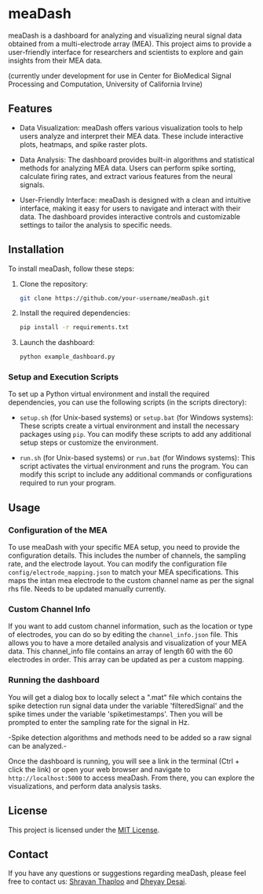 # meaDash

meaDash is a dashboard for analyzing and visualizing neural signal data obtained from a multi-electrode array (MEA). This project aims to provide a user-friendly interface for researchers and scientists to explore and gain insights from their MEA data.

(currently under development for use in Center for BioMedical Signal Processing and Computation, University of California Irvine)

## Features

- Data Visualization: meaDash offers various visualization tools to help users analyze and interpret their MEA data. These include interactive plots, heatmaps, and spike raster plots.

- Data Analysis: The dashboard provides built-in algorithms and statistical methods for analyzing MEA data. Users can perform spike sorting, calculate firing rates, and extract various features from the neural signals.

- User-Friendly Interface: meaDash is designed with a clean and intuitive interface, making it easy for users to navigate and interact with their data. The dashboard provides interactive controls and customizable settings to tailor the analysis to specific needs.

## Installation

To install meaDash, follow these steps:

1. Clone the repository:
    ```bash
    git clone https://github.com/your-username/meaDash.git
    ```

2. Install the required dependencies:
    ```bash
    pip install -r requirements.txt
    ```

3. Launch the dashboard:
    ```bash
    python example_dashboard.py
    ```

### Setup and Execution Scripts

To set up a Python virtual environment and install the required dependencies, you can use the following scripts (in the scripts directory):

- `setup.sh` (for Unix-based systems) or `setup.bat` (for Windows systems): These scripts create a virtual environment and install the necessary packages using `pip`. You can modify these scripts to add any additional setup steps or customize the environment.

- `run.sh` (for Unix-based systems) or `run.bat` (for Windows systems): This script activates the virtual environment and runs the program. You can modify this script to include any additional commands or configurations required to run your program.

## Usage

### Configuration of the MEA
To use meaDash with your specific MEA setup, you need to provide the configuration details. This includes the number of channels, the sampling rate, and the electrode layout. You can modify the configuration file `config/electrode_mapping.json` to match your MEA specifications. This maps the intan mea electrode to the custom channel name as per the signal rhs file. Needs to be updated manually currently.

### Custom Channel Info
If you want to add custom channel information, such as the location or type of electrodes, you can do so by editing the `channel_info.json` file. This allows you to have a more detailed analysis and visualization of your MEA data. This channel_info file contains an array of length 60 with the 60 electrodes in order. This array can be updated as per a custom mapping.

### Running the dashboard
You will get a dialog box to locally select a ".mat" file which contains the spike detection run signal data under the variable 'filteredSignal' and the spike times under the variable 'spiketimestamps'. Then you will be prompted to enter the sampling rate for the signal in Hz.

-Spike detection algorithms and methods need to be added so a raw signal can be analyzed.-

Once the dashboard is running, you will see a link in the terminal (Ctrl + click the link) or open your web browser and navigate to `http://localhost:5000` to access meaDash. From there, you can explore the visualizations, and perform data analysis tasks.

## License

This project is licensed under the [MIT License](LICENSE).

## Contact

If you have any questions or suggestions regarding meaDash, please feel free to contact us: [Shravan Thaploo](mailto:sthaploo@uci.edu) and [Dheyay Desai](mailto:desaidn@uci.edu).

